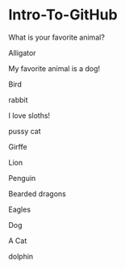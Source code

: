 # Intro-To-GitHub

What is your favorite animal?

Alligator

My favorite animal is a dog!

Bird

rabbit

I love sloths!

pussy cat

Girffe

Lion

Penguin

Bearded dragons

Eagles

Dog

A Cat

dolphin






